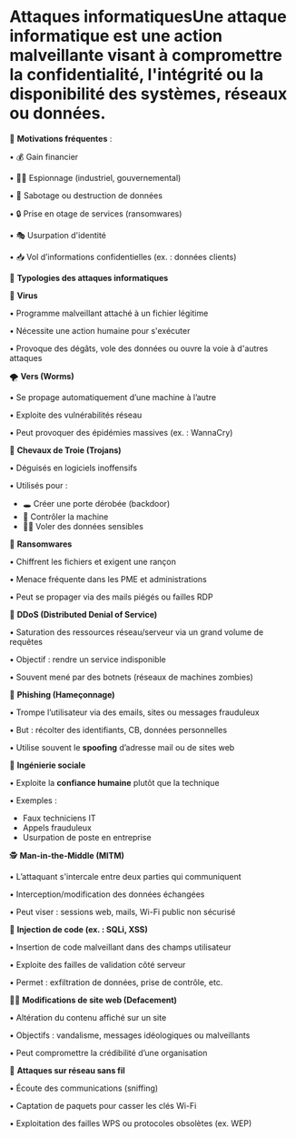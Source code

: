# Attaques informatiquesUne **attaque informatique** est une action malveillante visant à **compromettre la confidentialité, l'intégrité ou la disponibilité** des systèmes, réseaux ou données.

🎯 **Motivations fréquentes** :

• 💰 Gain financier

• 🕵️‍♂️ Espionnage (industriel, gouvernemental)

• 🧨 Sabotage ou destruction de données

• 🔒 Prise en otage de services (ransomwares)

• 🎭 Usurpation d'identité

• 📥 Vol d’informations confidentielles (ex. : données clients)



🧬 **Typologies des attaques informatiques**

🦠 **Virus**

• Programme malveillant attaché à un fichier légitime

• Nécessite une action humaine pour s'exécuter

• Provoque des dégâts, vole des données ou ouvre la voie à d'autres attaques



🌪️ **Vers (Worms)**

• Se propage automatiquement d’une machine à l’autre

• Exploite des vulnérabilités réseau

• Peut provoquer des épidémies massives (ex. : WannaCry)



🐴 **Chevaux de Troie (Trojans)**

• Déguisés en logiciels inoffensifs

• Utilisés pour :

- 🕳️ Créer une porte dérobée (backdoor)
- 🧠 Contrôler la machine
- 🕵️‍♀️ Voler des données sensibles



💸 **Ransomwares**

• Chiffrent les fichiers et exigent une rançon

• Menace fréquente dans les PME et administrations

• Peut se propager via des mails piégés ou failles RDP



🌊 **DDoS (Distributed Denial of Service)**

• Saturation des ressources réseau/serveur via un grand volume de requêtes

• Objectif : rendre un service indisponible

• Souvent mené par des botnets (réseaux de machines zombies)

🎣 **Phishing (Hameçonnage)**

• Trompe l’utilisateur via des emails, sites ou messages frauduleux

• But : récolter des identifiants, CB, données personnelles

• Utilise souvent le **spoofing** d’adresse mail ou de sites web



🧠 **Ingénierie sociale**

• Exploite la **confiance humaine** plutôt que la technique

• Exemples :

- Faux techniciens IT
- Appels frauduleux
- Usurpation de poste en entreprise



🕵️ **Man-in-the-Middle (MITM)**

• L’attaquant s'intercale entre deux parties qui communiquent

• Interception/modification des données échangées

• Peut viser : sessions web, mails, Wi-Fi public non sécurisé



💉 **Injection de code (ex. : SQLi, XSS)**

• Insertion de code malveillant dans des champs utilisateur

• Exploite des failles de validation côté serveur

• Permet : exfiltration de données, prise de contrôle, etc.



🧑‍🎨 **Modifications de site web (Defacement)**

• Altération du contenu affiché sur un site

• Objectifs : vandalisme, messages idéologiques ou malveillants

• Peut compromettre la crédibilité d’une organisation



📶 **Attaques sur réseau sans fil**

• Écoute des communications (sniffing)

• Captation de paquets pour casser les clés Wi-Fi

• Exploitation des failles WPS ou protocoles obsolètes (ex. WEP)
